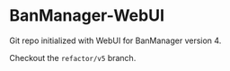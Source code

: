 BanManager-WebUI
================

Git repo initialized with WebUI for BanManager version 4.

Checkout the `refactor/v5` branch.
